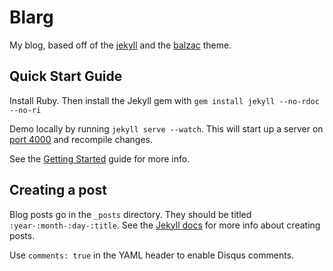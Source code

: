 # Blarg
My blog, based off of the [jekyll](http://jekyllrb.com/) and the
[balzac](http://jekyllthemes.org/themes/balzac/) theme.

## Quick Start Guide

Install Ruby. Then install the Jekyll gem with `gem install jekyll --no-rdoc --no-ri`

Demo locally by running `jekyll serve --watch`. This will start up a server
on [port 4000](http://localhost:4000) and recompile changes.

See the [Getting Started](http://jekyllrb.com/docs/usage/) guide for more info.

## Creating a post

Blog posts go in the `_posts` directory. They should be titled
`:year-:month-:day-:title`. See the
[Jekyll docs](http://jekyllrb.com/docs/posts/) for more info about creating
posts.

Use `comments: true` in the YAML header to enable Disqus comments.

